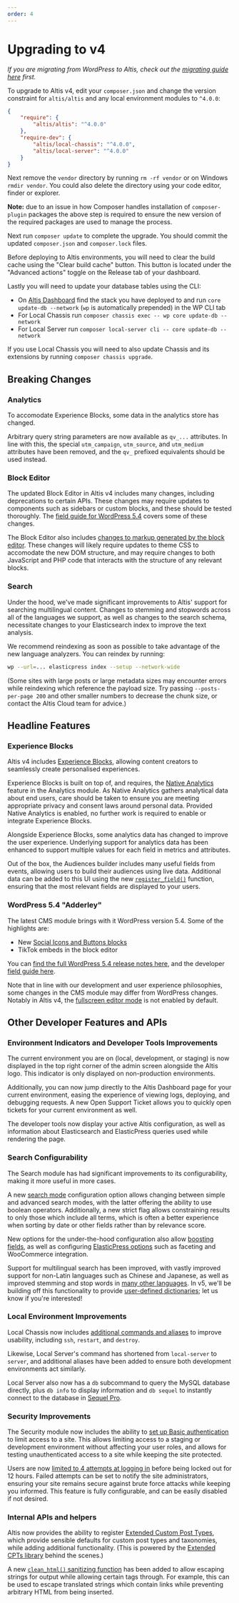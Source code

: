 ```yaml
---
order: 4
---
```

# Upgrading to v4

_If you are migrating from WordPress to Altis, check out the [migrating guide here](../migrating-from-wordpress.md) first._

To upgrade to Altis v4, edit your `composer.json` and change the version constraint for `altis/altis` and any local environment modules to `^4.0.0`:

```json
{
	"require": {
		"altis/altis": "^4.0.0"
	},
	"require-dev": {
		"altis/local-chassis": "^4.0.0",
		"altis/local-server": "^4.0.0"
	}
}
```

Next remove the `vendor` directory by running `rm -rf vendor` or on Windows `rmdir vendor`. You could also delete the directory using your code editor, finder or explorer.

**Note:** due to an issue in how Composer handles installation of `composer-plugin` packages the above step is required to ensure the new version of the required packages are used to manage the process.

Next run `composer update` to complete the upgrade. You should commit the updated `composer.json` and `composer.lock` files.

Before deploying to Altis environments, you will need to clear the build cache using the "Clear build cache" button. This button is located under the "Advanced actions" toggle on the Release tab of your dashboard. 

Lastly you will need to update your database tables using the CLI:

- On [Altis Dashboard](https://dashboard.altis-dxp.com/) find the stack you have deployed to and run `core update-db --network` (`wp` is automatically prepended) in the WP CLI tab
- For Local Chassis run `composer chassis exec -- wp core update-db --network`
- For Local Server run `composer local-server cli -- core update-db --network`

If you use Local Chassis you will need to also update Chassis and its extensions by running `composer chassis upgrade`.


## Breaking Changes

### Analytics

To accomodate Experience Blocks, some data in the analytics store has changed.

Arbitrary query string parameters are now available as `qv_...` attributes. In line with this, the special `utm_campaign`, `utm_source`, and `utm_medium` attributes have been removed, and the `qv_` prefixed equivalents should be used instead.


### Block Editor

The updated Block Editor in Altis v4 includes many changes, including deprecations to certain APIs. These changes may require updates to components such as sidebars or custom blocks, and these should be tested thoroughly. The [field guide for WordPress 5.4](https://make.wordpress.org/core/2020/03/03/wordpress-5-4-field-guide/) covers some of these changes.

The Block Editor also includes [changes to markup generated by the block editor](https://make.wordpress.org/core/2020/03/02/markup-and-style-related-changes/). These changes will likely require updates to theme CSS to accomodate the new DOM structure, and may require changes to both JavaScript and PHP code that interacts with the structure of any relevant blocks.


### Search

Under the hood, we've made significant improvements to Altis' support for searching multilingual content. Changes to stemming and stopwords across all of the languages we support, as well as changes to the search schema, necessitate changes to your Elasticsearch index to improve the text analysis.

We recommend reindexing as soon as possible to take advantage of the new language analyzers. You can reindex by running:

```sh
wp --url=... elasticpress index --setup --network-wide
```

(Some sites with large posts or large metadata sizes may encounter errors while reindexing which reference the payload size. Try passing `--posts-per-page 200` and other smaller numbers to decrease the chunk size, or contact the Altis Cloud team for advice.)


## Headline Features

### Experience Blocks

Altis v4 includes [Experience Blocks](https://www.altis-dxp.com/experience-blocks/), allowing content creators to seamlessly create personalised experiences.

Experience Blocks is built on top of, and requires, the [Native Analytics](docs://analytics/native/) feature in the Analytics module. As Native Analytics gathers analytical data about end users, care should be taken to ensure you are meeting appropriate privacy and consent laws around personal data. Provided Native Analytics is enabled, no further work is required to enable or integrate Experience Blocks.

Alongside Experience Blocks, some analytics data has changed to improve the user experience. Underlying support for analytics data has been enhanced to support multiple values for each field in metrics and attributes.

Out of the box, the Audiences builder includes many useful fields from events, allowing users to build their audiences using live data. Additional data can be added to this UI using the new [`register_field()`](docs/native/server-side-api.md#audience-functions) function, ensuring that the most relevant fields are displayed to your users.


### WordPress 5.4 "Adderley"

The latest CMS module brings with it WordPress version 5.4. Some of the highlights are:

- New [Social Icons and Buttons blocks](https://make.wordpress.org/core/2020/02/27/new-or-updated-blocks-in-wordpress-5-4/)
- TikTok embeds in the block editor

You can [find the full WordPress 5.4 release notes here](https://wordpress.org/news/2020/03/adderley/), and the developer [field guide here](https://make.wordpress.org/core/2020/03/03/wordpress-5-4-field-guide/).

Note that in line with our development and user experience philosophies, some changes in the CMS module may differ from WordPress changes. Notably in Altis v4, the [fullscreen editor mode](https://make.wordpress.org/core/2020/03/03/fullscreen-mode-enabled-by-default-in-the-editor/) is not enabled by default.


## Other Developer Features and APIs

### Environment Indicators and Developer Tools Improvements

The current environment you are on (local, development, or staging) is now displayed in the top right corner of the admin screen alongside the Altis logo. This indicator is only displayed on non-production environments.

Additionally, you can now jump directly to the Altis Dashboard page for your current environment, easing the experience of viewing logs, deploying, and debugging requests. A new Open Support Ticket allows you to quickly open tickets for your current environment as well.

The developer tools now display your active Altis configuration, as well as information about Elasticsearch and ElasticPress queries used while rendering the page.

### Search Configurability

The Search module has had significant improvements to its configurability, making it more useful in more cases.

A new [search mode](docs://search/search-configuration.md) configuration option allows changing between simple and advanced search modes, with the latter offering the ability to use boolean operators. Additionally, a new strict flag allows constraining results to only those which include all terms, which is often a better experience when sorting by date or other fields rather than by relevance score.

New options for the under-the-hood configuration also allow [boosting fields](docs://search/search-configuration.md#field-boosting), as well as configuring [ElasticPress options](docs://search/#additional-configuration-options) such as faceting and WooCommerce integration.

Support for multilingual search has been improved, with vastly improved support for non-Latin languages such as Chinese and Japanese, as well as improved stemming and stop words in [many other languages](docs://search/language-support.md). In v5, we'll be building off this functionality to provide [user-defined dictionaries](https://github.com/humanmade/altis-enhanced-search/pull/76); let us know if you're interested!

### Local Environment Improvements

Local Chassis now includes [additional commands and aliases](docs://local-chassis/) to improve usability, including `ssh`, `restart`, and `destroy`.

Likewise, Local Server's command has shortened from `local-server` to `server`, and additional aliases have been added to ensure both development environments act similarly.

Local Server also now has a `db` subcommand to query the MySQL database directly, plus `db info` to display information and `db sequel` to instantly connect to the database in [Sequel Pro](https://sequelpro.com/).

### Security Improvements

The Security module now includes the ability to [set up Basic authentication](docs://security/php-basic-auth.md) to limit access to a site. This allows limiting access to a staging or development environment without affecting your user roles, and allows for testing unauthenticated access to a site while keeping the site protected.

Users are now [limited to 4 attempts at logging in](docs://security/limit-login-attempts.md) before being locked out for 12 hours. Failed attempts can be set to notify the site administrators, ensuring your site remains secure against brute force attacks while keeping you informed. This feature is fully configurable, and can be easily disabled if not desired.

### Internal APIs and helpers

Altis now provides the ability to register [Extended Custom Post Types](docs://cms/extended-cpts.md), which provide sensible defaults for custom post types and taxonomies, while adding additional functionality. (This is powered by the [Extended CPTs library](https://github.com/johnbillion/extended-cpts) behind the scenes.)

A new [`clean_html()` sanitizing function](docs://cms/helper-functions.md) has been added to allow escaping strings for output while allowing certain tags through. For example, this can be used to escape translated strings which contain links while preventing arbitrary HTML from being inserted.

